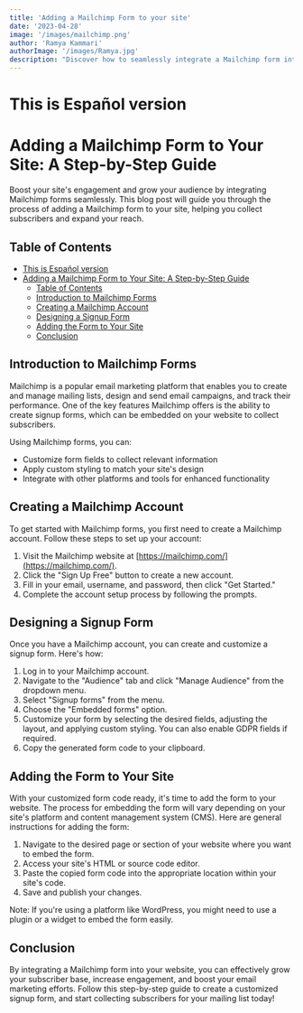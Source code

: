 ```yaml
---
title: 'Adding a Mailchimp Form to your site'
date: '2023-04-28'
image: '/images/mailchimp.png'
author: 'Ramya Kammari'
authorImage: '/images/Ramya.jpg'
description: "Discover how to seamlessly integrate a Mailchimp form into your website with this step-by-step guide. Boost audience engagement, collect subscribers, and elevate your email marketing efforts by adding a customizable Mailchimp form to your site today."
---
```


# This is Español version

# Adding a Mailchimp Form to Your Site: A Step-by-Step Guide

Boost your site's engagement and grow your audience by integrating Mailchimp forms seamlessly. This blog post will guide you through the process of adding a Mailchimp form to your site, helping you collect subscribers and expand your reach.

## Table of Contents

- [This is Español version](#this-is-español-version)
- [Adding a Mailchimp Form to Your Site: A Step-by-Step Guide](#adding-a-mailchimp-form-to-your-site-a-step-by-step-guide)
  - [Table of Contents](#table-of-contents)
  - [Introduction to Mailchimp Forms](#introduction-to-mailchimp-forms)
  - [Creating a Mailchimp Account](#creating-a-mailchimp-account)
  - [Designing a Signup Form](#designing-a-signup-form)
  - [Adding the Form to Your Site](#adding-the-form-to-your-site)
  - [Conclusion](#conclusion)

## Introduction to Mailchimp Forms

Mailchimp is a popular email marketing platform that enables you to create and manage mailing lists, design and send email campaigns, and track their performance. One of the key features Mailchimp offers is the ability to create signup forms, which can be embedded on your website to collect subscribers.

Using Mailchimp forms, you can:
- Customize form fields to collect relevant information
- Apply custom styling to match your site's design
- Integrate with other platforms and tools for enhanced functionality

## Creating a Mailchimp Account

To get started with Mailchimp forms, you first need to create a Mailchimp account. Follow these steps to set up your account:

1. Visit the Mailchimp website at [https://mailchimp.com/](https://mailchimp.com/).
2. Click the "Sign Up Free" button to create a new account.
3. Fill in your email, username, and password, then click "Get Started."
4. Complete the account setup process by following the prompts.

## Designing a Signup Form

Once you have a Mailchimp account, you can create and customize a signup form. Here's how:

1. Log in to your Mailchimp account.
2. Navigate to the "Audience" tab and click "Manage Audience" from the dropdown menu.
3. Select "Signup forms" from the menu.
4. Choose the "Embedded forms" option.
5. Customize your form by selecting the desired fields, adjusting the layout, and applying custom styling. You can also enable GDPR fields if required.
6. Copy the generated form code to your clipboard.

## Adding the Form to Your Site

With your customized form code ready, it's time to add the form to your website. The process for embedding the form will vary depending on your site's platform and content management system (CMS). Here are general instructions for adding the form:

1. Navigate to the desired page or section of your website where you want to embed the form.
2. Access your site's HTML or source code editor.
3. Paste the copied form code into the appropriate location within your site's code.
4. Save and publish your changes.

Note: If you're using a platform like WordPress, you might need to use a plugin or a widget to embed the form easily.

## Conclusion

By integrating a Mailchimp form into your website, you can effectively grow your subscriber base, increase engagement, and boost your email marketing efforts. Follow this step-by-step guide to create a customized signup form, and start collecting subscribers for your mailing list today!


